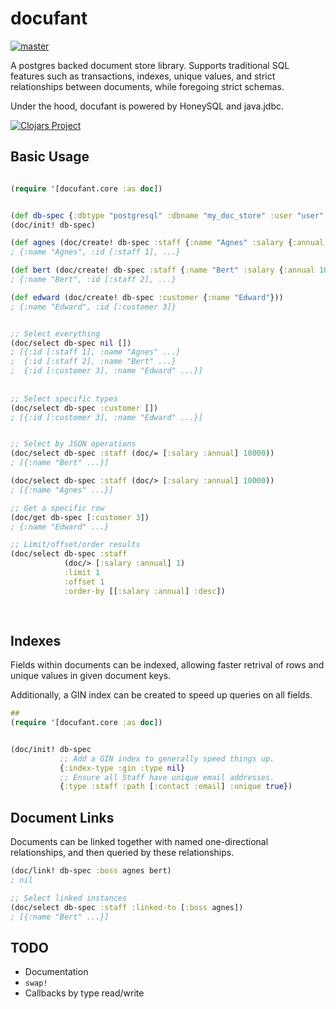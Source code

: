 # docufant

[![master](https://img.shields.io/travis/xlevus/docufant-clj/master.svg?style=for-the-badge)](https://travis-ci.org/xlevus/docufant-clj)

A postgres backed document store library. Supports traditional SQL features such as transactions, indexes, unique values, and strict relationships between documents, while foregoing strict schemas.

Under the hood, docufant is powered by HoneySQL and java.jdbc.


[![Clojars Project](https://img.shields.io/clojars/v/docufant.svg?style=for-the-badge)](https://clojars.org/docufant)


## Basic Usage


```clojure

(require '[docufant.core :as doc])


(def db-spec {:dbtype "postgresql" :dbname "my_doc_store" :user "user" :password "pass"})
(doc/init! db-spec)

(def agnes (doc/create! db-spec :staff {:name "Agnes" :salary {:annual 50000}}))
; {:name "Agnes", :id [:staff 1], ...}

(def bert (doc/create! db-spec :staff {:name "Bert" :salary {:annual 10000}}))
; {:name "Bert", :id [:staff 2], ...}

(def edward (doc/create! db-spec :customer {:name "Edward"}))
; {:name "Edward", :id [:customer 3]}


;; Select everything
(doc/select db-spec nil [])
; [{:id [:staff 1], :name "Agnes" ...}
;  {:id [:staff 2], :name "Bert" ...}
;  {:id [:customer 3], :name "Edward" ...}]
   
   
;; Select specific types
(doc/select db-spec :customer [])
; [{:id [:customer 3], :name "Edward" ...}]


;; Select by JSON operations
(doc/select db-spec :staff (doc/= [:salary :annual] 10000))
; [{:name "Bert" ...}]

(doc/select db-spec :staff (doc/> [:salary :annual] 10000))
; [{:name "Agnes" ...}]

;; Get a specific row
(doc/get db-spec [:customer 3])
; {:name "Edward" ...}

;; Limit/offset/order results
(doc/select db-spec :staff 
            (doc/> [:salary :annual] 1) 
            :limit 1
            :offset 1
            :order-by [[:salary :annual] :desc])
            
            
```


## Indexes
Fields within documents can be indexed, allowing faster retrival of rows and unique values in given document keys.

Additionally, a GIN index can be created to speed up queries on all fields.

```clojure
##
(require '[docufant.core :as doc])


(doc/init! db-spec 
           ;; Add a GIN index to generally speed things up.
           {:index-type :gin :type nil}
           ;; Ensure all Staff have unique email addresses.
           {:type :staff :path [:contact :email] :unique true})
```


## Document Links

Documents can be linked together with named one-directional relationships, and then queried by
these relationships.

```clojure
(doc/link! db-spec :boss agnes bert)
; nil

;; Select linked instances
(doc/select db-spec :staff :linked-to [:boss agnes])
; [{:name "Bert" ...}]
```


## TODO

* Documentation
* `swap!`
* Callbacks by type read/write
